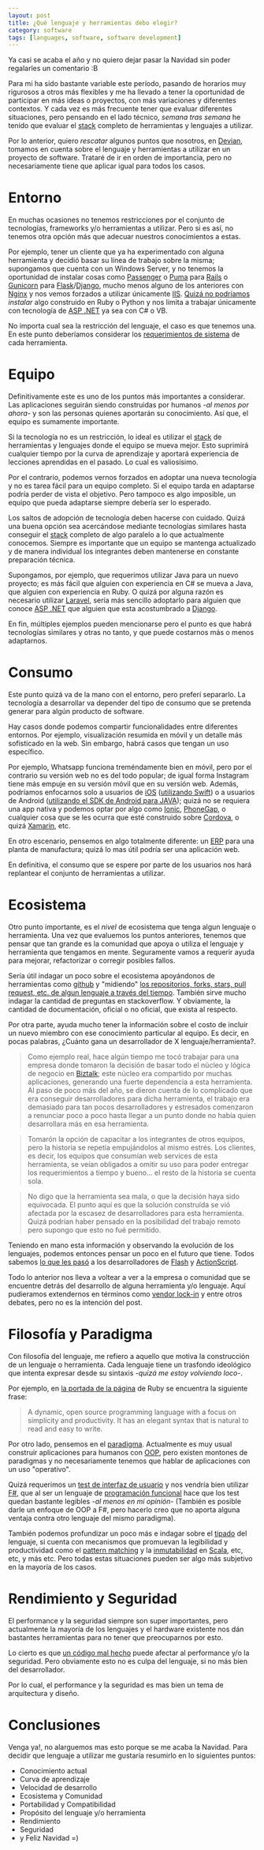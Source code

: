 ```yaml
---
layout: post
title: ¿Qué lenguaje y herramientas debo elegir?
category: software
tags: [languages, software, software development]
---
```


Ya casi se acaba el año y no quiero dejar pasar la Navidad sin poder regalarles un comentario :B

Para mi ha sido bastante variable este período, pasando de horarios muy rigurosos a otros más flexibles y me ha llevado a tener la oportunidad de participar en más ideas o proyectos, con más variaciones y diferentes contextos. Y cada vez es más frecuente tener que evaluar diferentes situaciones, pero pensando en el lado técnico, *semana tras semana* he tenido que evaluar el [stack](https://en.wikipedia.org/wiki/Solution_stack) completo de herramientas y lenguajes a utilizar.

Por lo anterior, quiero *rescatar* algunos puntos que nosotros, en [Devian](http://www.devianlabs.com), tomamos en cuenta sobre el lenguaje y herramientas a utilizar en un proyecto de software. Trataré de ir en orden de importancia, pero no necesariamente tiene que aplicar igual para todos los casos.

# Entorno
En muchas ocasiones no tenemos restricciones por el conjunto de tecnologías, frameworks y/o herramientas a utilizar. Pero si es así, no tenemos otra opción más que adecuar nuestros conocimientos a estas.

Por ejemplo, tener un cliente que ya ha experimentado con alguna herramienta y decidió basar su línea de trabajo sobre la misma; supongamos que cuenta con un Windows Server, y no tenemos la oportunidad de instalar cosas como [Passenger](https://www.phusionpassenger.com/) o [Puma](http://puma.io/) para [Rails](http://rubyonrails.org/) o [Gunicorn](http://gunicorn.org/) para [Flask](http://flask.pocoo.org/)/[Django](https://www.djangoproject.com/), mucho menos alguno de los anteriores con [Nginx](https://www.nginx.com/) y nos vemos forzados a utilizar únicamente [IIS](https://www.iis.net/). [Quizá no podríamos](http://www.hanselman.com/blog/AnnouncingRunningRubyOnRailsOnIIS8OrAnythingElseReallyWithTheNewHttpPlatformHandler.aspx) *instalar* algo construido en Ruby o Python y nos limita a trabajar únicamente con tecnología de [ASP .NET](https://www.asp.net/) ya sea con C# o VB.

No importa cual sea la restricción del lenguaje, el caso es que tenemos una. En este punto deberíamos considerar los [requerimientos de sistema](https://en.wikipedia.org/wiki/System_requirements) de cada herramienta.

# Equipo
Definitivamente este es uno de los puntos más importantes a considerar. Las aplicaciones seguirán siendo construidas por humanos *-al menos por ahora-* y son las personas quienes aportarán su conocimiento. Así que, el equipo es sumamente importante.

Si la tecnología no es un restricción, lo ideal es utilizar el [stack](https://en.wikipedia.org/wiki/Solution_stack) de herramientas y lenguajes donde el equipo se mueva mejor. Esto suprimirá cualquier tiempo por la curva de aprendizaje y aportará experiencia de lecciones aprendidas en el pasado. Lo cual es valiosísimo.

Por el contrario, podemos vernos forzados en adoptar una nueva tecnología y no es tarea fácil para un equipo completo. Si el equipo tarda en adaptarse podría perder de vista el objetivo. Pero tampoco es algo imposible, un equipo que pueda adaptarse siempre debería ser lo esperado.

Los saltos de adopción de tecnología deben hacerse con cuidado. Quizá una buena opción sea acercándose mediante tecnologías similares hasta conseguir el [stack](https://en.wikipedia.org/wiki/Solution_stack) completo de algo paralelo a lo que actualmente conocemos. Siempre es importante que un equipo se mantenga actualizado y de manera individual los integrantes deben mantenerse en constante preparación técnica.

Supongamos, por ejemplo, que requerimos utilizar Java para un nuevo proyecto; es más fácil que alguien con experiencia en C# se mueva a Java, que alguien con experiencia en Ruby. O quizá por alguna razón es necesario utilizar [Laravel](https://laravel.com/), sería más sencillo adoptarlo para alguien que conoce [ASP .NET](https://www.asp.net/) que alguien que esta acostumbrado a [Django](https://www.djangoproject.com/).

En fin, múltiples ejemplos pueden mencionarse pero el punto es que habrá tecnologías similares y otras no tanto, y que puede costarnos más o menos adaptarnos.

# Consumo
Este punto quizá va de la mano con el entorno, pero preferí separarlo. La tecnología a desarrollar va depender del tipo de consumo que se pretenda generar para algún producto de software.

Hay casos donde podemos compartir funcionalidades entre diferentes entornos. Por ejemplo, visualización resumida en móvil y un detalle más sofisticado en la web. Sin embargo, habrá casos que tengan un uso específico.

Por ejemplo, Whatsapp funciona treméndamente bien en móvil, pero por el contrario su versión web no es del todo popular; de igual forma Instagram tiene más empuje en su versión móvil que en su versión web. Además, podríamos enfocarnos solo a usuarios de [iOS](http://www.apple.com/ios/ios-10/) ([utilizando Swift](https://developer.apple.com/swift/)) o a usuarios de Android ([utilizando el SDK de Android para JAVA](https://developer.android.com/index.html)); quizá no se requiera una app nativa y podemos optar por algo como [Ionic](https://ionicframework.com/), [PhoneGap](http://phonegap.com/), o cualquier cosa que se les ocurra que esté construido sobre [Cordova](https://cordova.apache.org/), o quizá [Xamarin](https://www.xamarin.com/), etc.

En otro escenario, pensemos en algo totalmente diferente: un [ERP](https://en.wikipedia.org/wiki/Enterprise_resource_planning) para una planta de manufactura; quizá lo mas útil podría ser una aplicación web.

En definitiva, el consumo que se espere por parte de los usuarios nos hará replantear el conjunto de herramientas a utilizar.

# Ecosistema
Otro punto importante, es el *nivel* de ecosistema que tenga algun lenguaje o herramienta. Una vez que evaluemos los puntos anteriores, tenemos que pensar que tan grande es la comunidad que apoya o utiliza el lenguaje y herramienta que tengamos en mente. Seguramente vamos a requerir ayuda para mejorar, refactorizar o corregir posibles fallos.

Sería útil indagar un poco sobre el ecosistema apoyándonos de herramientas como [github](https://www.github.com) y "midiendo" [los repositorios, forks, stars, pull request, etc. de algun lenguaje a través del tiempo](http://githut.info/). También sirve mucho indagar la cantidad de preguntas en stackoverflow. Y obviamente, la cantidad de documentación, oficial o no oficial, que exista al respecto.

Por otra parte, ayuda mucho tener la información sobre el costo de incluir un nuevo miembro con ese conocimiento particular al equipo. Es decir, en pocas palabras, ¿Cuánto gana un desarrollador de X lenguaje/herramienta?.

>Como ejemplo real, hace algún tiempo me tocó trabajar para una empresa donde tomaron la decisión de basar todo el núcleo y lógica de negocio en [Biztalk](https://www.microsoft.com/en-us/cloud-platform/biztalk); este núcleo era compartido por muchas aplicaciones, generando una fuerte dependencia a esta herramienta. Al paso de poco más del año, se dieron cuenta de lo complicado que era conseguir desarrolladores para dicha herramienta, el trabajo era demasiado para tan pocos desarrolladores y estresados comenzaron a renunciar poco a poco hasta llegar a un punto donde no había quien desarrollara más en esa herramienta.

>Tomarón la opción de capacitar a los integrantes de otros equipos, pero la historia se repetía empujándolos al mismo estrés. Los clientes, es decir, los equipos que consumían web services de esta herramienta, se veían obligados a omitir su uso para poder entregar los requerimientos a tiempo y bueno... el resto de la historia se cuenta sola.

>No digo que la herramienta sea mala, o que la decisión haya sido equivocada. El punto aquí es que la solución construída se vió afectada por la escasez de desarrolladores para esta herramienta. Quizá podrían haber pensado en la posibilidad del trabajo remoto pero supongo que esto no fué permitido.

Teniendo en mano esta información y observando la evolución de los lenguajes, podemos entonces pensar un poco en el futuro que tiene. Todos sabemos [lo que les pasó](https://www.quora.com/Adobe-Flash-How-did-Flash-die-so-quickly) a los desarrolladores de [Flash](http://www.adobe.com/software/flash/about/) y [ActionScript](http://www.adobe.com/devnet/actionscript.html).

Todo lo anterior nos lleva a voltear a ver a la empresa o comunidad que se encuentre detrás del desarrollo de alguna herramienta y/o lenguaje. Aquí pudieramos extendernos en términos como [vendor lock-in](https://en.wikipedia.org/wiki/Vendor_lock-in) y entre otros debates, pero no es la intención del post.


# Filosofía y Paradigma
Con filosofía del lenguaje, me refiero a aquello que motiva la construcción de un lenguaje o herramienta. Cada lenguaje tiene un trasfondo ideológico que intenta expresar desde su sintaxis *-quizá me estoy volviendo loco-*.

Por ejemplo, en [la portada de la página](https://www.ruby-lang.org/en/) de Ruby se encuentra la siguiente frase:

> A dynamic, open source programming language with a focus on simplicity and productivity. It has an elegant syntax that is natural to read and easy to write.

Por otro lado, pensemos en el [paradigma](https://en.wikipedia.org/wiki/Programming_paradigm). Actualmente es muy usual construir aplicaciones para humanos con [OOP](https://en.wikipedia.org/wiki/Object-oriented_programming), pero existen montones de paradigmas y no necesariamente tenemos que hablar de aplicaciones con un uso "operativo".

Quizá requerimos un [test de interfaz de usuario](http://migsalazar.com/2014/08/20/web-testing-canopy/) y nos vendría bien utilizar [F#](http://fsharp.org/), que al ser un lenguaje de [programación funcional](https://en.wikipedia.org/wiki/Functional_programming) hace que los test quedan bastante legibles *-al menos en mi opinión-* (También es posible darle un enfoque de OOP a F#, pero hacerlo creo que no aporta alguna ventaja contra otro lenguaje del mismo paradigma).

También podemos profundizar un poco más e indagar sobre el [tipado](https://en.wikipedia.org/wiki/Strong_and_weak_typing) del lenguaje, si cuenta con mecanismos que promuevan la legibilidad y productividad como el [pattern matching](http://docs.scala-lang.org/tutorials/tour/pattern-matching.html) y la [inmutabilidad](http://www.scala-lang.org/docu/files/collections-api/collections_1.html) en [Scala](http://docs.scala-lang.org/), etc, etc, y más etc. Pero todas estas situaciones pueden ser algo más subjetivo en la mayoría de los casos.

# Rendimiento y Seguridad
El performance y la seguridad siempre son super importantes, pero actualmente la mayoría de los lenguajes y el hardware existente nos dán bastantes herramientas para no tener que preocuparnos por esto.

Lo cierto es que [un código mal hecho](http://migsalazar.com/2014/09/02/hardcoding-inegi/) puede afectar al performance y/o la seguridad. Pero obviamente esto no es culpa del lenguaje, si no más bien del desarrollador.

Por lo cual, el performance y la seguridad es mas bien un tema de arquitectura y diseño.

# Conclusiones

Venga ya!, no alarguemos mas esto porque se me acaba la Navidad. Para decidir que lenguaje a utilizar me gustaría resumirlo en lo siguientes puntos:

- Conocimiento actual
- Curva de aprendizaje
- Velocidad de desarrollo
- Ecosistema y Comunidad
- Portabilidad y Compatibilidad
- Propósito del lenguaje y/o herramienta
- Rendimiento
- Seguridad
- y Feliz Navidad =)
